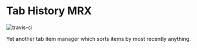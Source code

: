 # Tab History MRX

![travis-ci](https://travis-ci.org/kataho/tab-history-mrx.svg?branch=master)

Yet another tab item manager which sorts items by most recently anything.
